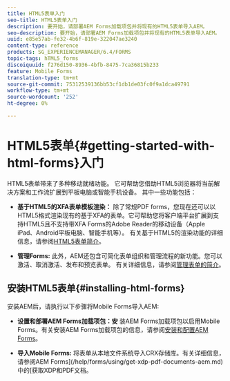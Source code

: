 ```yaml
---
title: HTML5表单入门
seo-title: HTML5表单入门
description: 要开始，请部署AEM Forms加载项包并将现有的HTML5表单导入AEM。
seo-description: 要开始，请部署AEM Forms加载项包并将现有的HTML5表单导入AEM。
uuid: e85e57ab-fe32-4b6f-819e-322047ae3240
content-type: reference
products: SG_EXPERIENCEMANAGER/6.4/FORMS
topic-tags: hTML5_forms
discoiquuid: f276d150-8936-4bfb-8475-7ca36815b233
feature: Mobile Forms
translation-type: tm+mt
source-git-commit: 75312539136bb53cf1db1de03fc0f9a1dca49791
workflow-type: tm+mt
source-wordcount: '252'
ht-degree: 0%

---
```



# HTML5表单{#getting-started-with-html-forms}入门

HTML5表单带来了多种移动就绪功能。 它可帮助您借助HTML5浏览器将当前解决方案和工作流扩展到平板电脑或智能手机设备。 其中一些功能包括：

* **基于HTML5的XFA表单模板渲染：** 除了常规PDF forms，您现在还可以以HTML5格式渲染现有的基于XFA的表单。它可帮助您将客户端平台扩展到支持HTML5且不支持带XFA Forms的Adobe Reader的移动设备（Apple iPad、Android平板电脑、智能手机等）。 有关基于HTML5的渲染功能的详细信息，请参阅[HTML5表单简介](/help/forms/using/introduction.md)。

* **管理Forms:** 此外，AEM还包含可简化表单组织和管理流程的新功能。您可以激活、取消激活、发布和预览表单。 有关详细信息，请参阅[管理表单的简介](/help/forms/using/introduction-managing-forms.md)。

## 安装HTML5表单{#installing-html-forms}

安装AEM后，请执行以下步骤将Mobile Forms导入AEM:

* **设置和部署AEM Forms加载项包：安** 装AEM Forms加载项包以启用Mobile Forms。有关安装AEM Forms加载项包的信息，请参阅[安装和配置AEM Forms](/help/forms/using/installing-configuring-aem-forms-osgi.md)。

* **导入Mobile Forms:** 将表单从本地文件系统导入CRX存储库。有关详细信息，请参阅AEM Forms](/help/forms/using/get-xdp-pdf-documents-aem.md)中的[获取XDP和PDF文档。

